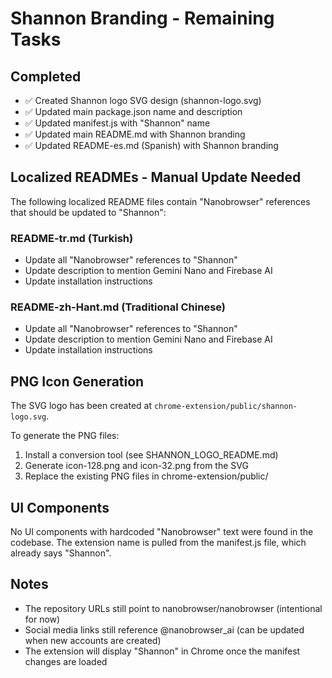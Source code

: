 # Shannon Branding - Remaining Tasks

## Completed
- ✅ Created Shannon logo SVG design (shannon-logo.svg)
- ✅ Updated main package.json name and description
- ✅ Updated manifest.js with "Shannon" name
- ✅ Updated main README.md with Shannon branding
- ✅ Updated README-es.md (Spanish) with Shannon branding

## Localized READMEs - Manual Update Needed
The following localized README files contain "Nanobrowser" references that should be updated to "Shannon":

### README-tr.md (Turkish)
- Update all "Nanobrowser" references to "Shannon"
- Update description to mention Gemini Nano and Firebase AI
- Update installation instructions

### README-zh-Hant.md (Traditional Chinese)
- Update all "Nanobrowser" references to "Shannon"  
- Update description to mention Gemini Nano and Firebase AI
- Update installation instructions

## PNG Icon Generation
The SVG logo has been created at `chrome-extension/public/shannon-logo.svg`.

To generate the PNG files:
1. Install a conversion tool (see SHANNON_LOGO_README.md)
2. Generate icon-128.png and icon-32.png from the SVG
3. Replace the existing PNG files in chrome-extension/public/

## UI Components
No UI components with hardcoded "Nanobrowser" text were found in the codebase.
The extension name is pulled from the manifest.js file, which already says "Shannon".

## Notes
- The repository URLs still point to nanobrowser/nanobrowser (intentional for now)
- Social media links still reference @nanobrowser_ai (can be updated when new accounts are created)
- The extension will display "Shannon" in Chrome once the manifest changes are loaded
